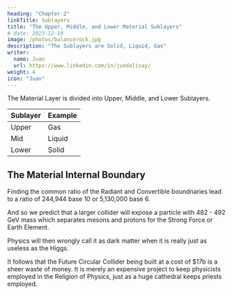 ```yaml
---
heading: "Chapter 2"
linkTitle: Sublayers
title: "The Upper, Middle, and Lower Material Sublayers"
# date: 2023-12-10
image: /photos/balancerock.jpg
description: "The Sublayers are Solid, Liquid, Gas"
writer:
  name: Juan
  url: https://www.linkedin.com/in/jundalisay/
weight: 4
icon: "Juan"
---
```



The Material Layer is divided into Upper, Middle, and Lower Sublayers.

<!-- , with the Upper being made of waves, and the Lower being made up of particles. -->


Sublayer | Example
--- | --- 
Upper | Gas
Mid | Liquid 
Lower | Solid 


## The Material Internal Boundary

Finding the common ratio of the Radiant and Convertible boundnaries lead to a ratio of 244,944 base 10 or 5,130,000 base 6.

And so we predict that a larger collider will expose a particle with 482 - 492 GeV mass which separates mesons and protons for the Strong Force or Earth Element. 

Physics will then wrongly call it as dark matter when it is really just as useless as the Higgs. 

It follows that the Future Circular Collider being built at a cost of $17b is a sheer waste of money. It is merely an expensive project to keep physicists employed in the Religion of Physics, just as a huge cathedral keeps priests employed. 

